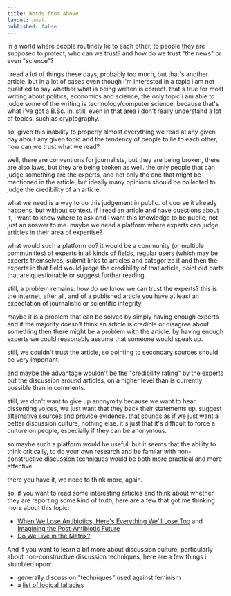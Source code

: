 ```yaml
---
title: Words from Above
layout: post
published: false
---
```


in a world where people routinely lie to each other, to people they are
supposed to protect, who can we trust? and how do we trust "the news" or
even "science"?

i read a lot of things these days, probably too much, but that's another
article. but in a lot of cases even though i'm interested in a topic i am
not qualified to say whether what is being written is correct. that's
true for most writing about politics, economics and science, the only
topic i am able to judge some of the writing is technology/computer science,
because that's what i've got a B.Sc. in. still, even in that area i don't
really understand a lot of topics, such as cryptography.

so, given this inability to properly almost everything we read at any
given day about any given topic and the tendency of people to lie to each
other, how can we trust what we read?

well, there are conventions for journalists, but they are being broken,
there are also laws, but they are being broken as well. the only people
that can judge something are the experts, and not only the one that might
be mentioned in the article, but ideally many opinions should be collected
to judge the credibility of an article.

what we need is a way to do this judgement in public. of course it already
happens, but without context. if i read an article and have questions about
it, i want to know where to ask and i want this knowledge to be public, not
just an answer to me. maybe we need a platform where experts can judge
articles in their area of expertise?

what would such a platform do? it would be a community (or multiple
communities) of experts in all kinds of fields, regular users (which may be
experts themselves, submit links to articles and categorize it and then the
experts in that field would judge the credibility of that article, point out
parts that are questionable or suggest further reading.

still, a problem remains: how do we know we can trust the experts? this is
the internet, after all, and of a published article you have at least an
expectation of journalistic or scientific integrity.

maybe it is a problem that can be solved by simply having enough experts
and if the majority doesn't think an article is credible or disagree about
something then there might be a problem with the article. by having enough
experts we could reasonably assume that someone would speak up.

still, we couldn't trust the article, so pointing to secondary sources
should be very important.

and maybe the advantage wouldn't be the "credibility rating" by the experts
but the discussion around articles, on a higher level than is currently
possible than in comments.

still, we don't want to give up anonymity because we want to hear dissenting
voices, we just want that they back their statements up, suggest alternative
sources and provide evidence. that sounds as if we just want a better
discussion culture, nothing else. it's just that it's difficult to force a
culture on people, especially if they can be anonymous.

so maybe such a platform would be useful, but it seems that the ability to
think critically, to do your own research and be familar with non-constructive
discussion techniques would be both more practical and more effective.

there you have it, we need to think more, again.

so, if you want to read some interesting articles and think about whether they
are reporting some kind of truth, here are a few that got me thinking more
about this topic:

* [When We Lose Antibiotics, Here's Everything We'll Lose Too][lose-antibiotics]
  and [Imagining the Post-Antibiotic Future][apocalypse-antibiotics]
* [Do We Live in the Matrix?][matrix]

[lose-antibiotics]: http://www.wired.com/wiredscience/2013/11/end-abx/
[apocalypse-antibiotics]: https://medium.com/p/892b57499e77
[matrix]: http://discovermagazine.com/2013/dec/09-do-we-live-in-the-matrix

And if you want to learn a bit more about discussion culture, particularly
about non-constructive discussion techniques, here are a few things i stumbled
upon:

* generally discussion "techniques" used against feminism
* a [list of logical fallacies](https://yourlogicalfallacyis.com/home)
